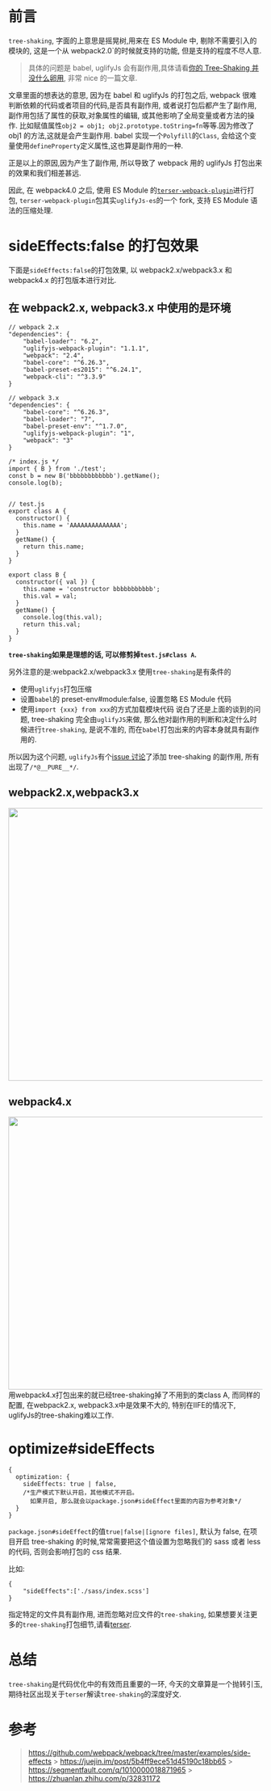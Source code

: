 # 前言

`tree-shaking`, 字面的上意思是摇晃树,用来在 ES Module 中, 剔除不需要引入的模块的, 这是一个从 webpack2.0`的时候就支持的功能, 但是支持的程度不尽人意.

> 具体的问题是 babel, uglifyJs 会有副作用,具体请看[你的 Tree-Shaking 并没什么卵用](https://zhuanlan.zhihu.com/p/32831172), 非常 nice 的一篇文章.

文章里面的想表达的意思, 因为在 babel 和 uglifyJs 的打包之后, webpack 很难判断依赖的代码或者项目的代码,是否具有副作用, 或者说打包后都产生了副作用,副作用包括了属性的获取,对象属性的编辑, 或其他影响了全局变量或者方法的操作. 比如赋值属性`obj2 = obj1; obj2.prototype.toString=fn`等等.因为修改了 obj1 的方法,这就是会产生副作用. babel 实现一个`Polyfill`的`Class`, 会给这个变量使用`defineProperty`定义属性,这也算是副作用的一种.

正是以上的原因,因为产生了副作用, 所以导致了 webpack 用的 uglifyJs 打包出来的效果和我们相差甚远.

因此, 在 webpack4.0 之后, 使用 ES Module 的[`terser-webpack-plugin`](https://www.npmjs.com/package/terser-webpack-plugin)进行打包, `terser-webpack-plugin`包其实`uglifyJs-es`的一个 fork, 支持 ES Module 语法的压缩处理.

# sideEffects:false 的打包效果

下面是`sideEffects:false`的打包效果, 以 webpack2.x/webpack3.x 和 webpack4.x 的打包版本进行对比.

## 在 webpack2.x, webpack3.x 中使用的是环境

```
// webpack 2.x
"dependencies": {
    "babel-loader": "6.2",
    "uglifyjs-webpack-plugin": "1.1.1",
    "webpack": "2.4",
    "babel-core": "^6.26.3",
    "babel-preset-es2015": "^6.24.1",
    "webpack-cli": "^3.3.9"
}

// webpack 3.x
"dependencies": {
    "babel-core": "^6.26.3",
    "babel-loader": "7",
    "babel-preset-env": "^1.7.0",
    "uglifyjs-webpack-plugin": "1",
    "webpack": "3"
}
```

```
/* index.js */
import { B } from './test';
const b = new B('bbbbbbbbbbbb').getName();
console.log(b);


// test.js
export class A {
  constructor() {
    this.name = 'AAAAAAAAAAAAAA';
  }
  getName() {
    return this.name;
  }
}

export class B {
  constructor({ val }) {
    this.name = 'constructor bbbbbbbbbbb';
    this.val = val;
  }
  getName() {
    console.log(this.val);
    return this.val;
  }
}
```

**`tree-shaking`如果是理想的话, 可以修剪掉`test.js#class A`.**

另外注意的是:webpack2.x/webpack3.x 使用`tree-shaking`是有条件的

- 使用`uglifyjs`打包压缩
- 设置`babel`的 preset-env#module:false, 设置忽略 ES Module 代码
- 使用`import {xxx} from xxx`的方式加载模块代码
  说白了还是上面的谈到的问题, tree-shaking 完全由`uglifyJS`来做, 那么他对副作用的判断和决定什么时候进行`tree-shaking`, 是说不准的, 而在`babel`打包出来的内容本身就具有副作用的.

所以因为这个问题, `uglifyJs`有个[issue 讨论](https://github.com/mishoo/UglifyJS2/issues/1261)了添加 tree-shaking 的副作用, 所有出现了`/*@__PURE__*/`.

## webpack2.x,webpack3.x

<img src="https://user-images.githubusercontent.com/13718019/66932053-9abfbc80-f069-11e9-9af4-bb808243c05d.png" width="540"/>

## webpack4.x

<img src="https://user-images.githubusercontent.com/13718019/66932141-b88d2180-f069-11e9-9729-6e4945d58b3e.png" width="540"/>
用webpack4.x打包出来的就已经tree-shaking掉了不用到的类class A, 而同样的配置, 在webpack2.x, webpack3.x中是效果不大的, 特别在IIFE的情况下, uglifyJs的tree-shaking难以工作.

# optimize#sideEffects

```
{
  optimization: {
    sideEffects: true | false,
    /*生产模式下默认开启，其他模式不开启。
      如果开启, 那么就会以package.json#sideEffect里面的内容为参考对象*/
  }
}
```

`package.json#sideEffect`的值`true|false|[ignore files]`, 默认为 false, 在项目开启 tree-shaking 的时候,常常需要把这个值设置为忽略我们的 sass 或者 less 的代码, 否则会影响打包的 css 结果.

比如:

```
{
    "sideEffects":['./sass/index.scss']
}
```

指定特定的文件具有副作用, 进而忽略对应文件的`tree-shaking`, 如果想要关注更多的`tree-shaking`打包细节,请看[terser](https://github.com/terser/terser).

# 总结

`tree-shaking`是代码优化中的有效而且重要的一环, 今天的文章算是一个抛转引玉, 期待社区出现关于`terser`解读`tree-shaking`的深度好文.

# 参考

> https://github.com/webpack/webpack/tree/master/examples/side-effects > https://juejin.im/post/5b4ff9ece51d45190c18bb65 > https://segmentfault.com/q/1010000018871965 > https://zhuanlan.zhihu.com/p/32831172
